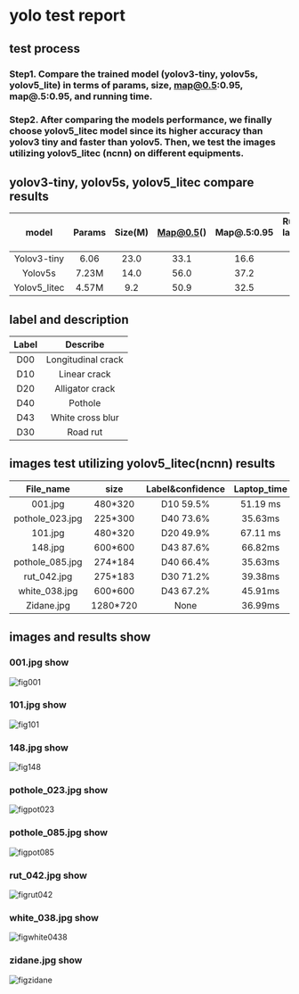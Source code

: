 # yolo test report
## test process
### Step1. Compare the trained model (yolov3-tiny, yolov5s, yolov5_lite) in terms of params, size, map@0.5:0.95, map@.5:0.95, and running time.
### Step2. After comparing the models performance, we finally choose yolov5_litec model since its higher accuracy than yolov3 tiny and faster than yolov5. Then, we test the images utilizing yolov5_litec (ncnn) on different equipments.

## yolov3-tiny, yolov5s, yolov5_litec compare results
|model|Params|Size(M)|Map@0.5()|Map@.5:0.95|Running time on laptop(480*320 )(ms)|
|:---:|:---:|:---:|:---:|:---:|:---:|
|Yolov3-tiny|	6.06|	23.0|	33.1|	16.6|	None|
|Yolov5s|7.23M|14.0|56.0|37.2|113.23ms|
|Yolov5_litec|4.57M|9.2|50.9|32.5|59.15ms|

## label and description 

|Label|	Describe|
|:--:|:--:|
|D00|Longitudinal crack|
|D10|Linear crack|
|D20|Alligator crack|
|D40|Pothole|
|D43|White cross blur|
|D30|Road rut|

## images test utilizing yolov5_litec(ncnn) results

|File_name|size|Label&confidence|Laptop_time|RaspberryPi1_time|
|:---:|:---:|:---:|:---:|:---:|
|001.jpg|480*320|D10 59.5%|51.19 ms|160.35ms|
|pothole_023.jpg|225*300|D40 73.6%|35.63ms|273.42ms|
|101.jpg|480*320|D20 49.9%|67.11 ms|392.87ms|
|148.jpg|600*600|D43 87.6%|66.82ms|280ms|
|pothole_085.jpg|274*184|D40 66.4%|35.63ms|273.42ms|
|rut_042.jpg|275*183|D30 71.2%|39.38ms|270.89ms|
|white_038.jpg|600*600|D43 67.2%|45.91ms|306.48ms|
|Zidane.jpg|1280*720|None|36.99ms|116.58ms|

## images and results show
### 001.jpg show
![fig001](https://raw.githubusercontent.com/KW-DONG/Roads-Damages-Detector/yolo_training/yolo_training/pictures/fig001.png)
### 101.jpg show
![fig101](https://raw.githubusercontent.com/KW-DONG/Roads-Damages-Detector/yolo_training/yolo_training/pictures/fig101.png)
### 148.jpg show
![fig148](https://raw.githubusercontent.com/KW-DONG/Roads-Damages-Detector/yolo_training/yolo_training/pictures/fig148.png)
### pothole_023.jpg show
![figpot023](https://raw.githubusercontent.com/KW-DONG/Roads-Damages-Detector/yolo_training/yolo_training/pictures/figpot023.png)
### pothole_085.jpg show
![figpot085](https://raw.githubusercontent.com/KW-DONG/Roads-Damages-Detector/yolo_training/yolo_training/pictures/figpot083.png)
### rut_042.jpg show
![figrut042](https://raw.githubusercontent.com/KW-DONG/Roads-Damages-Detector/yolo_training/yolo_training/pictures/figrut042.png)
### white_038.jpg show
![figwhite0438](https://raw.githubusercontent.com/KW-DONG/Roads-Damages-Detector/yolo_training/yolo_training/pictures/figwhite038.png)
### zidane.jpg show
![figzidane](https://raw.githubusercontent.com/KW-DONG/Roads-Damages-Detector/yolo_training/yolo_training/pictures/figzidane.png)
